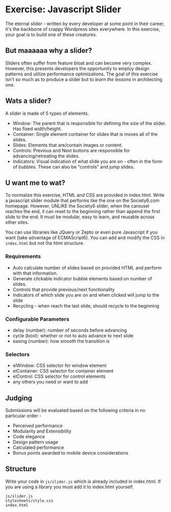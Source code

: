 # Exercise: Javascript Slider

The eternal *slider* - written by every developer at some point in their career, it's the backbone of crappy Wordpress sites everywhere.  In this exercise, your goal is to build one of these creatures.

## But maaaaaa why a slider?

Sliders often suffer from feature bloat and can become very complex.  However, this presents developers the opportunity to employ design patterns and utilize performance optimizations.  The goal of this exercise isn't so much as to produce a slider but to *learn the lessons* in architecting one.

## Wats a slider?

A slider is made of 5 types of elements.

* Window: The parent that is responsible for defining the size of the slider.  Has fixed width/height.
* Container: Single element container for slides that is moves all of the slides.
* Slides: Elements that are/contain images or content.
* Controls: Previous and Next buttons are responsible for advancing/retreating the slides.
* Indicators: Visual indication of what slide you are on - often in the form of bubbles.  These can also be "controls" and jump slides.

## U want me to wat?

To normalize this exercise, HTML and CSS are provided in index.html.  Write a javascript slider module that performs like the one on the Society6.com homepage.  However, UNLIKE the Society6 slider, when the carousel reaches the end, it can reset to the beginning rather than append the first slide to the end.  It must be modular, easy to learn, and reusable across other sites.

You can use libraries like JQuery or Zepto or even pure Javascript if you want (take advantage of ECMAScript6).  You can add and modify the CSS in ```index.html``` but not the html structure.

### Requirements
* Auto calculate number of slides based on provided HTML and perform with that information.
* Generate clickable indicator bubble elements based on number of slides.
* Controls that provide previous/next functionality
* Indicators of which slide you are on and when clicked will jump to the slide
* Recycling - when reach the last slide, should recycle to the beginning

### Configurable Parameters
* delay (number): number of seconds before advancing
* cycle (bool): whether or not to auto advance to next slide
* easing (number): how smooth the transition is

### Selectors
* elWindow: CSS selector for window element
* elContainer: CSS selector for container element
* elControl: CSS selector for control elements
* any others you need or want to add

## Judging

Submissions will be evaluated based on the following criteria in no particular order -

* Perceived performance
* Modularity and Extensibility
* Code elegance
* Design pattern usage
* Calculated performance
* Bonus points awarded to mobile device considerations

## Structure

Write your code in ```js/slider.js``` which is already included in index.html.  If you are using a library you must add it to index.html yourself.

```
js/slider.js
stylesheets/style.css
index.html
```
